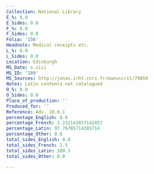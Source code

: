 ```yaml
---
Collection: National Library
E_%: 0.0
E_Sides: 0.0
F_%: 0.0
F_Sides: 0.0
Folia: '156'
Headnote: Medical receipts etc.
L_%: 0.0
L_Sides: 0.0
Location: Edinburgh
MS_Date: s.xiii
MS_ID: '289'
MS_Sources: http://jonas.irht.cnrs.fr/manuscrit/79859
Notes: Latin contents not catalogued
O_%: 0.0
O_Sides: 0.0
Place_of_production: ''
Produced_for: ''
Reference: Adv. 18.6.1
percentage_English: 0.0
percentage_French: 2.232142857142857
percentage_Latin: 97.76785714285714
percentage_Other: 0.0
total_sides_English: 0.0
total_sides_French: 2.5
total_sides_Latin: 109.5
total_sides_Other: 0.0

---
```

